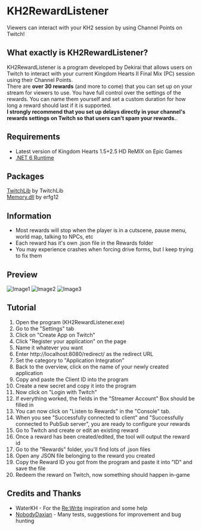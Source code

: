 


# KH2RewardListener

Viewers can interact with your KH2 session by using Channel Points on Twitch!

## What exactly is KH2RewardListener?
KH2RewardListener is a program developed by Dekirai that allows users on Twitch to interact with your current Kingdom Hearts II Final Mix (PC) session using their Channel Points.  
There are **over 30 rewards** (and more to come) that you can set up on your stream for viewers to use. 
You have full control over the settings of the rewards. You can name them yourself and set a custom duration for how long a reward should last if it is supported.  
**I strongly recommend that you set up delays directly in your channel's rewards settings on Twitch so that users can't spam your rewards.**.

## Requirements

 - Latest version of Kingdom Hearts 1.5+2.5 HD ReMIX on Epic Games
 - [.NET 6 Runtime](https://dotnet.microsoft.com/en-us/download/dotnet/6.0)

## Packages
[TwitchLib](https://github.com/TwitchLib/TwitchLib) by TwitchLib  
[Memory.dll](https://github.com/erfg12/memory.dll) by erfg12

## Information
 - Most rewards will stop when the player is in a cutscene, pause menu, world map, talking to NPCs, etc
 - Each reward has it's own .json file in the Rewards folder
 - You may experience crashes when forcing drive forms, but I keep trying to fix them

## Preview
![Image1](https://i.imgur.com/8UMhfJI.png)
![Image2](https://i.imgur.com/cUNM8s9.png)
![Image3](https://i.imgur.com/DiKKLsT.png)

## Tutorial
1. Open the program (KH2RewardListener.exe)
2. Go to the "Settings" tab
3. Click on "Create App on Twitch"
4. Click "Register your application" on the page
5. Name it whatever you want
6. Enter http://localhost:8080/redirect/ as the redirect URL
7. Set the category to "Application Integration"
8. Back to the overview, click on the name of your newly created application
9. Copy and paste the Client ID into the program
10. Create a new secret and copy it into the program
11. Now click on "Login with Twitch"
12. If everything worked, the fields in the "Streamer Account" Box should be filled in
13. You can now click on "Listen to Rewards" in the "Console" tab.
14. When you see "Successfully connected to client" and "Successfully connected to PubSub server", you are ready to configure your rewards
15. Go to Twitch and create or edit an existing reward
16. Once a reward has been created/edited, the tool will output the reward id
17. Go to the "Rewards" folder, you'll find lots of .json files
18. Open any JSON file belonging to the reward you created
19. Copy the Reward ID you got from the program and paste it into "ID" and save the file
20. Redeem the reward on Twitch, now something should happen in-game

## Credits and Thanks
 - WaterKH - For the [Re:Write](https://github.com/WaterKH/ReWrite) inspiration and some help
 - [NobodyDaxian](https://www.twitch.tv/nobodydaxian) - Many tests, suggestions for improvement and bug hunting
